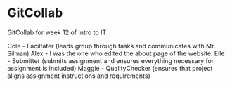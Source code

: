 # GitCollab
GitCollab for week 12 of Intro to IT

Cole - Faciltater (leads group through tasks and communicates with Mr. Silman)
Alex - I was the one who edited the about page of the website.
Elle - Submitter (submits assignment and ensures everything necessary for assignment is included)
Maggie - QualityChecker (ensures that project aligns assignment instructions and requirements)